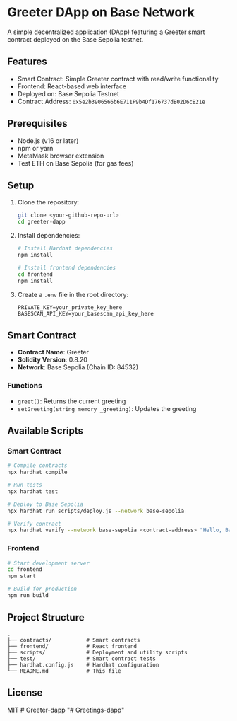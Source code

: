 # Greeter DApp on Base Network

A simple decentralized application (DApp) featuring a Greeter smart contract deployed on the Base Sepolia testnet.

## Features

- Smart Contract: Simple Greeter contract with read/write functionality
- Frontend: React-based web interface
- Deployed on: Base Sepolia Testnet
- Contract Address: `0x5e2b3906566b6E711F9b4Df176737dB02D6cB21e`

## Prerequisites

- Node.js (v16 or later)
- npm or yarn
- MetaMask browser extension
- Test ETH on Base Sepolia (for gas fees)

## Setup

1. Clone the repository:
   ```bash
   git clone <your-github-repo-url>
   cd greeter-dapp
   ```

2. Install dependencies:
   ```bash
   # Install Hardhat dependencies
   npm install
   
   # Install frontend dependencies
   cd frontend
   npm install
   ```

3. Create a `.env` file in the root directory:
   ```
   PRIVATE_KEY=your_private_key_here
   BASESCAN_API_KEY=your_basescan_api_key_here
   ```

## Smart Contract

- **Contract Name**: Greeter
- **Solidity Version**: 0.8.20
- **Network**: Base Sepolia (Chain ID: 84532)

### Functions

- `greet()`: Returns the current greeting
- `setGreeting(string memory _greeting)`: Updates the greeting

## Available Scripts

### Smart Contract

```bash
# Compile contracts
npx hardhat compile

# Run tests
npx hardhat test

# Deploy to Base Sepolia
npx hardhat run scripts/deploy.js --network base-sepolia

# Verify contract
npx hardhat verify --network base-sepolia <contract-address> "Hello, Base!"
```

### Frontend

```bash
# Start development server
cd frontend
npm start

# Build for production
npm run build
```

## Project Structure

```
.
├── contracts/           # Smart contracts
├── frontend/            # React frontend
├── scripts/             # Deployment and utility scripts
├── test/                # Smart contract tests
├── hardhat.config.js    # Hardhat configuration
└── README.md            # This file
```

## License

MIT
#   G r e e t e r - d a p p 
 
 "# Greetings-dapp" 


